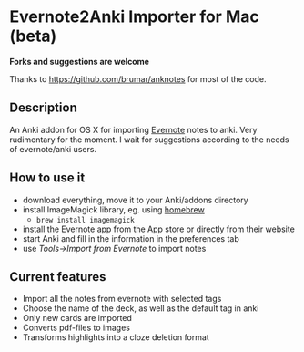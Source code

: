 # Evernote2Anki Importer for Mac (beta)

**Forks and suggestions are welcome**

Thanks to https://github.com/brumar/anknotes for most of the code.

## Description
An Anki addon for OS X for importing [Evernote](https://www.evernote.com) notes to anki. Very rudimentary for the moment. I wait for suggestions according to the needs of evernote/anki users.

## How to use it
- download everything, move it to your Anki/addons directory
- install ImageMagick library, eg. using [homebrew](https://brew.sh/)
  - ```brew install imagemagick```
- install the Evernote app from the App store or directly from their website
- start Anki and fill in the information in the preferences tab
- use _Tools->Import from Evernote_ to import notes

## Current features
- Import all the notes from evernote with selected tags
- Choose the name of the deck, as well as the default tag in anki
- Only new cards are imported
- Converts pdf-files to images
- Transforms highlights into a cloze deletion format

